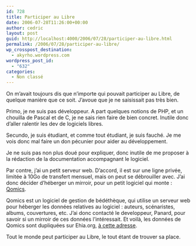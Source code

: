 ```yaml
---
id: 728
title: Participer au Libre
date: 2006-07-28T11:26:00+00:00
author: cedric
layout: post
guid: http://localhost:4000/2006/07/28/participer-au-libre.html
permalink: /2006/07/28/participer-au-libre/
wp_crosspost_destination:
  - akyrho.wordpress.com
wordpress_post_id:
  - "632"
categories:
  - Non classé
---
```

On m’avait toujours dis que n’importe qui pouvait participer au Libre, de quelque manière que ce soit. J’avoue que je ne saisissait pas très bien.

Primo, je ne suis pas développeur. A part quelques notions de PHP, et un chouilla de Pascal et de C, je ne sais rien faire de bien concret. Inutile donc d’aller ralentir les dev de logiciels libres.

Secundo, je suis étudiant, et comme tout étudiant, je suis fauché. Je me vois donc mal faire un don pécunier pour aider au développement.

Je ne suis pas non plus doué pour expliquer, donc inutile de me proposer à la rédaction de la documentation accompagnant le logiciel.

Par contre, j’ai un petit serveur web. D’accord, il est sur une ligne privée, limitée à 10Go de transfert mensuel, mais on peut se débrouiller avec. J’ai donc décider d’héberger un mirroir, pour un petit logiciel qui monte : [Qomics](http://dev.inzenet.org/~panard/qomics).

Qomics est un logiciel de gestion de bédéthèque, qui utilise un serveur web pour héberger les données relatives au logiciel : auteurs, scénaristes, albums, couvertures, etc. J’ai donc contacté le developpeur, Panard, pour savoir si un mirroir de ces données l’intéressait. Et voilà, les données de Qomics sont dupliquées sur Ehia.org, [à cette adresse](http://qomics.ehia.org/download.gna.org/qomics/).

Tout le monde peut participer au Libre, le tout étant de trouver sa place.